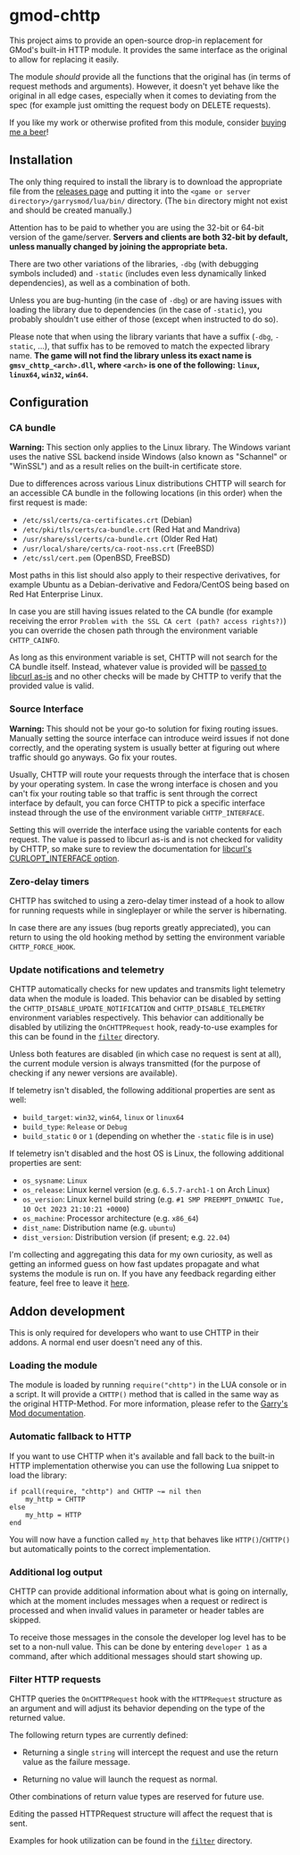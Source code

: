 # gmod-chttp

This project aims to provide an open-source drop-in replacement for GMod's
built-in HTTP module. It provides the same interface as the original to
allow for replacing it easily.

The module *should* provide all the functions that the original has
(in terms of request methods and arguments).
However, it doesn't yet behave like the original in all edge cases,
especially when it comes to deviating from the spec (for example just
omitting the request body on DELETE requests).

If you like my work or otherwise profited from this module, consider
[buying me a beer](https://paypal.me/schumact)!

## Installation

The only thing required to install the library is to download the
appropriate file from the [releases page](https://github.com/timschumi/gmod-chttp/releases) and
putting it into the `<game or server directory>/garrysmod/lua/bin/` directory.
(The `bin` directory might not exist and should be created manually.)

Attention has to be paid to whether you are using the 32-bit or 64-bit
version of the game/server. **Servers and clients are both 32-bit by default,
unless manually changed by joining the appropriate beta.**

There are two other variations of the libraries, `-dbg` (with debugging symbols
included) and `-static` (includes even less dynamically linked dependencies),
as well as a combination of both.

Unless you are bug-hunting (in the case of `-dbg`) or are having issues with
loading the library due to dependencies (in the case of `-static`), you probably
shouldn't use either of those (except when instructed to do so).

Please note that when using the library variants that have a suffix (`-dbg`, `-static`, ...),
that suffix has to be removed to match the expected library name.
**The game will not find the library unless its exact name is `gmsv_chttp_<arch>.dll`,
where `<arch>` is one of the following: `linux`, `linux64`, `win32`, `win64`.**

## Configuration

### CA bundle

**Warning:** This section only applies to the Linux library. The Windows variant
uses the native SSL backend inside Windows (also known as "Schannel" or "WinSSL")
and as a result relies on the built-in certificate store.

Due to differences across various Linux distributions CHTTP will search for an
accessible CA bundle in the following locations (in this order) when the first
request is made:

* `/etc/ssl/certs/ca-certificates.crt` (Debian)
* `/etc/pki/tls/certs/ca-bundle.crt` (Red Hat and Mandriva)
* `/usr/share/ssl/certs/ca-bundle.crt` (Older Red Hat)
* `/usr/local/share/certs/ca-root-nss.crt` (FreeBSD)
* `/etc/ssl/cert.pem` (OpenBSD, FreeBSD)

Most paths in this list should also apply to their respective derivatives, for example
Ubuntu as a Debian-derivative and Fedora/CentOS being based on Red Hat Enterprise Linux.

In case you are still having issues related to the CA bundle (for example receiving the
error `Problem with the SSL CA cert (path? access rights?)`) you can override the chosen
path through the environment variable `CHTTP_CAINFO`.

As long as this environment variable is set, CHTTP will not search for the CA bundle
itself. Instead, whatever value is provided will be
[passed to libcurl as-is](https://curl.se/libcurl/c/CURLOPT_CAINFO.html) and no
other checks will be made by CHTTP to verify that the provided value is valid.

### Source Interface

**Warning:** This should not be your go-to solution for fixing routing issues. Manually
setting the source interface can introduce weird issues if not done correctly, and the
operating system is usually better at figuring out where traffic should go anyways.
Go fix your routes.

Usually, CHTTP will route your requests through the interface that is chosen by your
operating system. In case the wrong interface is chosen and you can't fix your routing
table so that traffic is sent through the correct interface by default, you can
force CHTTP to pick a specific interface instead through the use of the
environment variable `CHTTP_INTERFACE`.

Setting this will override the interface using the variable contents for each request.
The value is passed to libcurl as-is and is not checked for validity by CHTTP,
so make sure to review the documentation for
[libcurl's CURLOPT_INTERFACE option](https://curl.se/libcurl/c/CURLOPT_INTERFACE.html).

### Zero-delay timers

CHTTP has switched to using a zero-delay timer instead of a hook to allow for running
requests while in singleplayer or while the server is hibernating.

In case there are any issues (bug reports greatly appreciated), you can return to
using the old hooking method by setting the environment variable `CHTTP_FORCE_HOOK`.

### Update notifications and telemetry

CHTTP automatically checks for new updates and transmits light telemetry data
when the module is loaded. This behavior can be disabled by setting the
`CHTTP_DISABLE_UPDATE_NOTIFICATION` and `CHTTP_DISABLE_TELEMETRY` environment
variables respectively.
This behavior can additionally be disabled by utilizing the `OnCHTTPRequest` hook,
ready-to-use examples for this can be found in the [`filter`](filter/) directory.

Unless both features are disabled (in which case no request is sent at all),
the current module version is always transmitted (for the purpose of checking
if any newer versions are available).

If telemetry isn't disabled, the following additional properties are sent as well:

* `build_target`: `win32`, `win64`, `linux` or `linux64`
* `build_type`: `Release` or `Debug`
* `build_static` `0` or `1` (depending on whether the `-static` file is in use)

If telemetry isn't disabled and the host OS is Linux, the following additional
properties are sent:

* `os_sysname`: `Linux`
* `os_release`: Linux kernel version (e.g. `6.5.7-arch1-1` on Arch Linux)
* `os_version`: Linux kernel build string (e.g. `#1 SMP PREEMPT_DYNAMIC Tue, 10 Oct 2023 21:10:21 +0000`)
* `os_machine`: Processor architecture (e.g. `x86_64`)
* `dist_name`: Distribution name (e.g. `ubuntu`)
* `dist_version`: Distribution version (if present; e.g. `22.04`)

I'm collecting and aggregating this data for my own curiosity, as well as getting
an informed guess on how fast updates propagate and what systems the module is run on.
If you have any feedback regarding either feature, feel free to leave it [here](https://github.com/timschumi/gmod-chttp/discussions/29).

## Addon development

This is only required for developers who want to use CHTTP in their addons.
A normal end user doesn't need any of this.

### Loading the module

The module is loaded by running `require("chttp")` in the LUA console or in
a script. It will provide a `CHTTP()` method that is called in the same way
as the original HTTP-Method. For more information, please refer to the
[Garry's Mod documentation](https://wiki.facepunch.com/gmod/Global.HTTP).

### Automatic fallback to HTTP

If you want to use CHTTP when it's available and fall back to the built-in
HTTP implementation otherwise you can use the following Lua snippet to load
the library:

```
if pcall(require, "chttp") and CHTTP ~= nil then
	my_http = CHTTP
else
	my_http = HTTP
end
```

You will now have a function called `my_http` that behaves like `HTTP()`/`CHTTP()`
but automatically points to the correct implementation.

### Additional log output

CHTTP can provide additional information about what is going on internally, which
at the moment includes messages when a request or redirect is processed and when
invalid values in parameter or header tables are skipped.

To receive those messages in the console the developer log level has to be set to
a non-null value. This can be done by entering `developer 1` as a command, after
which additional messages should start showing up.

### Filter HTTP requests

CHTTP queries the `OnCHTTPRequest` hook with the `HTTPRequest` structure as an argument
and will adjust its behavior depending on the type of the returned value.

The following return types are currently defined:

- Returning a single `string` will intercept the request and use the return value
  as the failure message.

- Returning no value will launch the request as normal.

Other combinations of return value types are reserved for future use.

Editing the passed HTTPRequest structure will affect the request that is sent.

Examples for hook utilization can be found in the [`filter`](filter/) directory.
